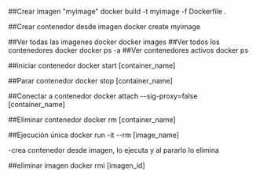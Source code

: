 ##Crear imagen "myimage"
docker build -t myimage -f Dockerfile .

##Crear contenedor desde imagen
docker create myimage

##Ver todas las imagenes docker
docker images
##Ver todos los contenedores docker
docker ps -a
##Ver contenedores activos
docker ps

##iniciar contenedor
docker start [container_name]

##Parar contenedor
docker stop [container_name]

##Conectar a contenedor
docker attach --sig-proxy=false [container_name]

##Eliminar contenedor
docker rm [container_name]

##Ejecución única
docker run -it --rm [image_name]

-crea contenedor desde imagen, lo ejecuta y al pararlo lo elimina

##eliminar imagen
docker rmi [imagen_id]

